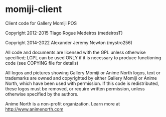 # momiji-client
Client code for Gallery Momiji POS

Copyright 2012-2015 Tiago Rogue Medeiros (medeirosT)

Copyright 2014-2022 Alexander Jeremy Newton (mystro256)

All code and documents are licensed with the GPL unless otherwise specified;
LGPL can be used ONLY if it is necessary to produce functioning code (see
COPYING file for details)

All logos and pictures showing Gallery Momiji or Anime North logos, text or
trademarks are owned and copyrighted by either Gallery Momiji or Anime North,
which have been used with permission. If this code is redistributed, these
logos must be removed, or require written permission, unless otherwise
specified by the authors.

Anime North is a non-profit organization.
Learn more at http://www.animenorth.com
